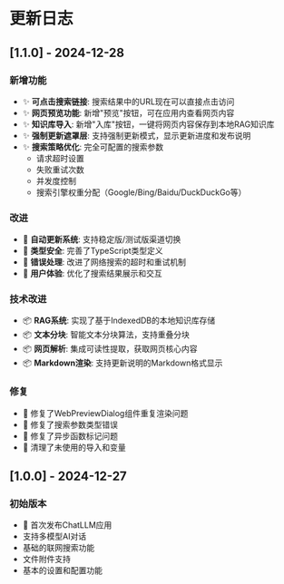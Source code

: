 # 更新日志

## [1.1.0] - 2024-12-28

### 新增功能
- ✨ **可点击搜索链接**: 搜索结果中的URL现在可以直接点击访问
- ✨ **网页预览功能**: 新增"预览"按钮，可在应用内查看网页内容
- ✨ **知识库导入**: 新增"入库"按钮，一键将网页内容保存到本地RAG知识库
- ✨ **强制更新遮罩层**: 支持强制更新模式，显示更新进度和发布说明
- ✨ **搜索策略优化**: 完全可配置的搜索参数
  - 请求超时设置
  - 失败重试次数
  - 并发度控制
  - 搜索引擎权重分配（Google/Bing/Baidu/DuckDuckGo等）

### 改进
- 🔧 **自动更新系统**: 支持稳定版/测试版渠道切换
- 🔧 **类型安全**: 完善了TypeScript类型定义
- 🔧 **错误处理**: 改进了网络搜索的超时和重试机制
- 🔧 **用户体验**: 优化了搜索结果展示和交互

### 技术改进
- 📦 **RAG系统**: 实现了基于IndexedDB的本地知识库存储
- 📦 **文本分块**: 智能文本分块算法，支持重叠分块
- 📦 **网页解析**: 集成可读性提取，获取网页核心内容
- 📦 **Markdown渲染**: 支持更新说明的Markdown格式显示

### 修复
- 🐛 修复了WebPreviewDialog组件重复渲染问题
- 🐛 修复了搜索参数类型错误
- 🐛 修复了异步函数标记问题
- 🐛 清理了未使用的导入和变量

## [1.0.0] - 2024-12-27

### 初始版本
- 🎉 首次发布ChatLLM应用
- 支持多模型AI对话
- 基础的联网搜索功能
- 文件附件支持
- 基本的设置和配置功能
